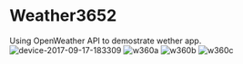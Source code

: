 # Weather3652
Using OpenWeather API to demostrate wether app.
![device-2017-09-17-183309](https://user-images.githubusercontent.com/15816561/30522852-2220d1c6-9bd7-11e7-9c0d-b07c0f32538a.png)
![w360a](https://user-images.githubusercontent.com/15816561/30522855-22c29b96-9bd7-11e7-87d9-be7d43532422.png)
![w360b](https://user-images.githubusercontent.com/15816561/30522853-225a4582-9bd7-11e7-8eed-949829254c8f.png)
![w360c](https://user-images.githubusercontent.com/15816561/30522854-22a683ac-9bd7-11e7-8640-0ac03de1bc09.png)
